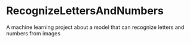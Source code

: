 # RecognizeLettersAndNumbers
A machine learning project about a model that can recognize letters and numbers from images
